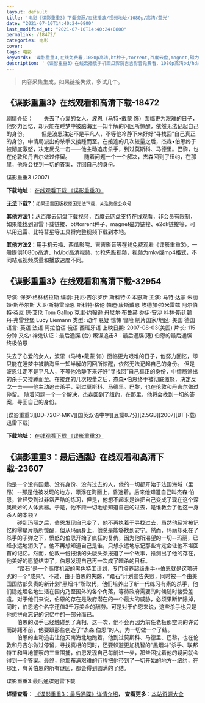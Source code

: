 ```yaml
---
layout: default
title: '电影《谍影重重3》下载资源/在线播放/视频地址/1080p/高清/蓝光'
date: "2021-07-10T14:40:24+0800"
last_modified_at: "2021-07-10T14:40:24+0800"
permalink: /18472/
categories: 电影
cover:
tags: 电影
keywords: '谍影重重3,在线免费看,1080p高清,bt种子,torrent,百度云盘,magnet,磁力链,迅雷下载资源'
description: '《谍影重重3》在线云播放手机西瓜影院吉吉影音免费看，1080p高清bd/hd未删减完整版和tc抢先枪版，mkv/mp4格式，附带bt/torrent种子、magnet/磁力链、百度云盘、网盘资源迅雷下载链接'
---
```


>内容采集生成，如果链接失效，多试几个。


## 《谍影重重3》在线观看和高清下载-18472

剧情介绍：　　失去了心爱的女人，波恩（马特•戴蒙 饰）面临更为艰难的日子，他努力回忆，却只能在睡梦中被脑海里一知半解的闪回所惊醒，依然无法记起自己的身份。  　　但是波恩注定不是平凡人，不等他冷静下来好好“寻找回”自己真正的身份，中情局派出的杀手又接踵而至。在接连的几次较量之后，杰森•伯恩终于被彻底激怒，决定反戈一击——他主动追击杀手，到过莫斯科、马德里。巴黎，也在伦敦和丹吉尔做过停留。  　　随着问题一个一个解决，杰森回到了纽约，在那里，他将会找到一切的答案，寻回自己的身份。


谍影重重3 (2007)

**下载地址**： [在线观看下载 《谍影重重3》](https://www.btbtdy.me/btdy/dy2933.html) 


**无法下载?**：`如果迅雷因版权原因无法下载，关注微信公众号 `

**其他方法1**：从百度云网盘下载视频，百度云网盘支持在线观看，非会员有限制，如果能找到迅雷下载链接、bt/torrent种子、magnet磁力链接、e2dk链接等，可以用迅雷、比特彗星等工具将完整视频下载到本地。

**其他方法2**：用手机云播、西瓜影院、吉吉影音等在线免费观看《谍影重重3》，一般提供1080p高清、hd/bd高清视频、tc抢先版视频，视频为mkv或mp4格式，不同站点视频质量和播放速度不同。


## 《谍影重重3》在线观看和高清下载-32954

导演: 保罗·格林格拉斯 编剧: 托尼·吉尔罗伊 斯科特·Z·本恩斯 主演: 马特·达蒙 朱丽娅·斯蒂尔斯 大卫·斯特雷泽恩 斯科特·格伦 帕迪·康斯戴恩 埃德加·拉米雷兹 阿尔伯特·芬尼 琼·艾伦 Tom Gallop 克里·约翰逊 丹尼尔·布鲁赫 乔伊·安沙 科林·斯廷顿 丹·弗雷登堡 Lucy Liemann 类型: 动作 悬疑 惊悚 冒险 制片国家/地区: 美国 德国 语言: 英语 法语 阿拉伯语 俄语 西班牙语 上映日期: 2007-08-03(美国) 片长: 115分钟 又名: 神鬼认证：最后通牒 (台) 叛谍追击3：最后通牒(港) 伯恩的最后通牒 终极伯恩

失去了心爱的女人，波恩（马特•戴蒙 饰）面临更为艰难的日子，他努力回忆，却只能在睡梦中被脑海里一知半解的闪回所惊醒，依然无法记起自己的身份。 但是波恩注定不是平凡人，不等他冷静下来好好“寻找回”自己真正的身份，中情局派出的杀手又接踵而至。在接连的几次较量之后，杰森•伯恩终于被彻底激怒，决定反戈一击——他主动追击杀手，到过莫斯科、马德里。巴黎，也在伦敦和丹吉尔做过停留。 随着问题一个一个解决，杰森回到了纽约，在那里，他将会找到一切的答案，寻回自己的身份。


[谍影重重3][BD-720P-MKV][国英双语中字][豆瓣8.7分][2.5GB][2007][BT下载/迅雷下载]

**下载地址**： [在线观看下载 《谍影重重3》](https://www.btdx8.com/torrent/the_bourne_ultimatum_2007.html) 


## 《谍影重重3：最后通牒》在线观看和高清下载-23607

他是一个没有国籍、没有身份、没有过去的人，他的一切都开始于法国海域（里昂）--那是他被发现的地方，漂浮在海面上，昏迷着。后来他知道自己叫杰森&middot;伯恩，曾经受到过非常严酷的练习，但是，他想不起来是谁把自己变成了现在这个深奥微妙的人体武器。于是，他不顾一切地想知道自己的过去，是谁教会了他这一身杀人的本领？<br />　　碰到玛丽之后，伯恩发现自己变了，他不再执着于寻找过去，虽然他经常被记忆的零星片断所惊醒，但从玛丽身上，他总是能够找到安宁。然而，玛丽却死在了杀手的子弹之下，愤怒的伯恩开始了疯狂的复仇，因为他所渴望的一切--玛丽，已经永远地消失了。他不再想知道自己是谁，只想永远地忘记那些肯定会让他不堪回首的记忆。然而，伦敦一份报纸的头版头条报道了一个故事，推测出了他的存在，他美好的愿望结束了，伯恩发现自己再一次成了暗杀的目标。<br />　　“踏石”是一个高度机密的黑色特工计划，专门培养超级杀手--伯恩就是这项研究的一个&ldquo;成果”。不过，由于伯恩的失踪，“踏石”计划宣告失败，同时被一个由美国国防部负责的新计划&ldquo;黑烟斗&rdquo;所取代，他们培养出了新一代练习有素的杀手，他们隐姓埋名地生活在国内乃至国外的各个角落，等待政府需要的时候随时接受差遣。对于他们来说，伯恩的存在是政府潜在的一个最大的威胁，必须果断铲除掉，同时，伯恩这个名字还值3千万美金的酬劳。可是对于伯恩来说，这些杀手也只是他想拼命忘记的记忆中的一部分而已。<br />　　伯恩的双手已经触碰到了真相，这一次，他不会再因为前任老板那空洞的许诺而踌躇不前，他要跟那些创造了“杰森·伯恩”的人，为一切做一个了结。<br />　　伯恩的主动追击让他天南海北地跑着，他到过莫斯科、马德里、巴黎，也在伦敦和丹吉尔做过停留，寻找真相的同时，还要躲避更加机智的“黑烟斗&rdquo;杀手、联邦特工和当地警察的三重围捕，伯恩发现自己每前进一步，那些困扰着他的疑问就会得到一个答案。最终，他那布满艰难的行程把他带到了一切开始的地方--纽约，在那里，有关伯恩的所有谜团，都会得到圆满的了结。


谍影重重3:最后通牒迅雷下载

**详情查看**： [《谍影重重3：最后通牒》详情介绍](/movie/23607/)， **查看更多**：[本站资源大全](/movie/t/all/)

